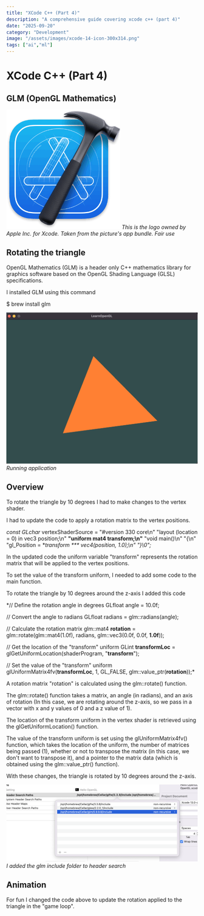 ```yaml
---
title: "XCode C++ (Part 4)"
description: "A comprehensive guide covering xcode c++ (part 4)"
date: "2025-09-20"
category: "Development"
image: "/assets/images/xcode-14-icon-300x314.png"
tags: ["ai","ml"]
---
```


# XCode C++ (Part 4)

## GLM (OpenGL Mathematics)

![](/assets/images/xcode4/xcode-14-icon-300x314.png)
*This is the logo owned by Apple Inc. for Xcode. Taken from the picture's app bundle. Fair use*


## Rotating the triangle

OpenGL Mathematics (GLM) is a header only C++ mathematics library for graphics software based on the OpenGL Shading Language (GLSL) specifications.

I installed GLM using this command

$ brew install glm

![](/assets/images/xcode4/screen-shot-2023-03-27-at-10.03.48-pm-1596x1258.png)
*Running application*


## Overview

To rotate the triangle by 10 degrees I had to make changes to the vertex shader.

 I had to update the code to apply a rotation matrix to the vertex positions.

*const GLchar* vertexShaderSource = "#version 330 core\n"
"layout (location = 0) in vec3 position;\n"
**"uniform mat4 transform;\n"**
"void main()\n"
"{\n"
"gl_Position = **transform *** vec4(position, 1.0);\n"
"}\0";*

In the updated code the uniform variable "transform" represents the rotation matrix that will be applied to the vertex positions.

To set the value of the transform uniform, I needed to add some code to the main function. 

To rotate the triangle by 10 degrees around the z-axis I added this code

*// Define the rotation angle in degrees
GLfloat angle = 10.0f;

// Convert the angle to radians
GLfloat radians = glm::radians(angle);

// Calculate the rotation matrix
glm::mat4 **rotation** = glm::rotate(glm::mat4(1.0f), radians, glm::vec3(0.0f, 0.0f, **1.0f**));

// Get the location of the "transform" uniform
GLint **transformLoc** = glGetUniformLocation(shaderProgram, "**transform**");

// Set the value of the "transform" uniform
glUniformMatrix4fv(**transformLoc**, 1, GL_FALSE, glm::value_ptr(**rotation**));*

A rotation matrix "rotation" is calculated using the glm::rotate() function. 

The glm::rotate() function takes a matrix, an angle (in radians), and an axis of rotation (In this case, we are rotating around the z-axis, so we pass in a vector with x and y values of 0 and a z value of 1).

The location of the transform uniform in the vertex shader is retrieved using the glGetUniformLocation() function. 

The value of the transform uniform is set using the glUniformMatrix4fv() function, which takes the location of the uniform, the number of matrices being passed (1), whether or not to transpose the matrix (in this case, we don't want to transpose it), and a pointer to the matrix data (which is obtained using the glm::value_ptr() function).

With these changes, the triangle is rotated by 10 degrees around the z-axis.

![](/assets/images/xcode4/screen-shot-2023-03-27-at-8.08.59-pm-1596x642.png)
*I added the glm include folder to header search*


## Animation

For fun I changed the code above to update the rotation applied to the triangle in the "game loop".
